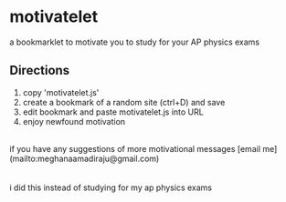 # motivatelet
a bookmarklet to motivate you to study for your AP physics exams
     
## Directions
1. copy 'motivatelet.js'
2. create a bookmark of a random site (ctrl+D) and save
3. edit bookmark and paste motivatelet.js into URL
4. enjoy newfound motivation
<br>
if you have any suggestions of more motivational messages [email me](mailto:meghanaamadiraju@gmail.com)
<br>
<br>
<br>
i did this instead of studying for my ap physics exams
